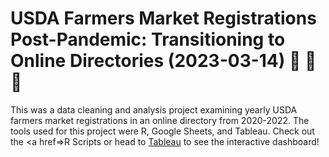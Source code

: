 # USDA Farmers Market Registrations Post-Pandemic: Transitioning to Online Directories (2023-03-14) :apple: :corn: :rooster:

This was a data cleaning and analysis project examining yearly USDA farmers market registrations in an online directory from 2020-2022. The tools used for this project were R, Google Sheets, and Tableau. Check out the <a href=>R Scripts</a> or head to <a href="https://public.tableau.com/app/profile/hannah.kissinger6750/viz/FarmersMarketsintheU_S_/USDAFarmersMarketRegistrationsPost-Pandemic">Tableau</a> to see the interactive dashboard!
